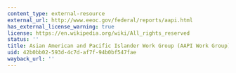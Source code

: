 ```yaml
---
content_type: external-resource
external_url: http://www.eeoc.gov/federal/reports/aapi.html
has_external_license_warning: true
license: https://en.wikipedia.org/wiki/All_rights_reserved
status: ''
title: Asian American and Pacific Islander Work Group (AAPI Work Group) Report
uid: 42b0bb02-593d-4c7d-af7f-94b0bf547fae
wayback_url: ''
---
```

